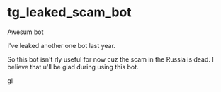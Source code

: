 # tg_leaked_scam_bot
Awesum bot

I've leaked another one bot last year.

So this bot isn't rly useful for now cuz the scam in the Russia is dead.
I believe that u'll be glad during using this bot.

gl
